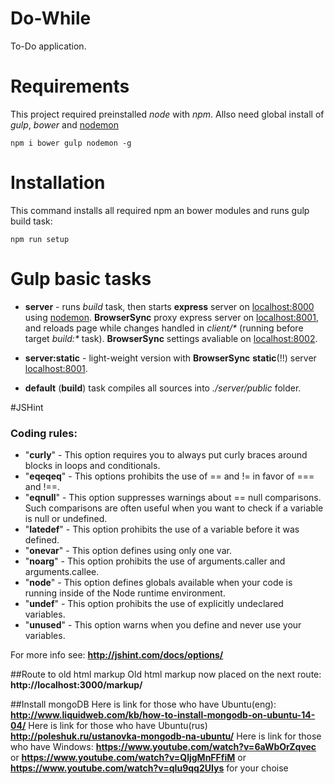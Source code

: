 # Do-While
To-Do application.

# Requirements
This project required preinstalled _node_ with _npm_.
Allso need global install of _gulp_, _bower_ and [nodemon](http://nodemon.io/)
```
npm i bower gulp nodemon -g
```

# Installation
This command installs all required npm an bower modules and runs gulp build task:

```
npm run setup
```

# Gulp basic tasks
+ __server__ - runs _build_ task, then starts __express__ server on [localhost:8000](http://localhost:8000)
using [nodemon](http://nodemon.io/).
__BrowserSync__ proxy express server on [localhost:8001](http://localhost:8001),
and reloads page while changes handled in _client/*_ (running before target _build:*_ task).
__BrowserSync__ settings avaliable on [localhost:8002](http://localhost:8002).

+ __server:static__ - light-weight version with __BrowserSync__ **static**(!!) server [localhost:8001](http://localhost:8001).

+ __default__ (__build__) task compiles all sources into _./server/public_ folder.

#JSHint
### Coding rules:
+ "__curly__" - This option requires you to always put curly braces around blocks in loops and conditionals.
+ "__eqeqeq__" - This options prohibits the use of == and != in favor of === and !==.
+ "__eqnull__" - This option suppresses warnings about == null comparisons. Such comparisons are often useful when you want to check if a variable is null or undefined.
+ "__latedef__" - This option prohibits the use of a variable before it was defined.
+ "__onevar__" - This option defines using only one var.
+ "__noarg__" - This option prohibits the use of arguments.caller and arguments.callee.
+ "__node__" - This option defines globals available when your code is running inside of the Node runtime environment.
+ "__undef__" - This option prohibits the use of explicitly undeclared variables.
+ "__unused__" - This option warns when you define and never use your variables.

For more info see: __http://jshint.com/docs/options/__

##Route to old html markup
Old html markup now placed on the next route: __http://localhost:3000/markup/__

##Install mongoDB
Here is link for those who have Ubuntu(eng): __http://www.liquidweb.com/kb/how-to-install-mongodb-on-ubuntu-14-04/__
Here is link for those who have Ubuntu(rus) __http://poleshuk.ru/ustanovka-mongodb-na-ubuntu/__
Here is link for those who have Windows: __https://www.youtube.com/watch?v=6aWbOrZqvec__
                                      or __https://www.youtube.com/watch?v=QljgMnFFfiM__
                                      or __https://www.youtube.com/watch?v=qIu9qq2UIys__
                                       for your choise
